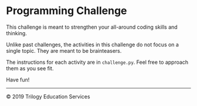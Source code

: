 # Programming Challenge

This challenge is meant to strengthen your all-around coding skills and thinking. 

Unlike past challenges, the activities in this challenge do not focus on a single topic. They are meant to be brainteasers.

The instructions for each activity are in `challenge.py`. Feel free to approach them as you see fit.

Have fun!

 - - - 

 © 2019 Trilogy Education Services